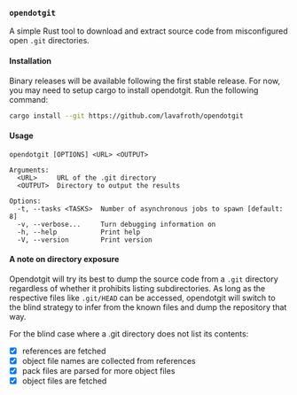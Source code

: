 ### `opendotgit`

A simple Rust tool to download and extract source code from misconfigured open `.git` directories.

#### Installation

Binary releases will be available following the first stable release. For now,
you may need to setup cargo to install opendotgit. Run the following command:

```sh
cargo install --git https://github.com/lavafroth/opendotgit
```

#### Usage

```
opendotgit [OPTIONS] <URL> <OUTPUT>

Arguments:
  <URL>     URL of the .git directory
  <OUTPUT>  Directory to output the results

Options:
  -t, --tasks <TASKS>  Number of asynchronous jobs to spawn [default: 8]
  -v, --verbose...     Turn debugging information on
  -h, --help           Print help
  -V, --version        Print version
```

#### A note on directory exposure

Opendotgit will try its best to dump the source code from a `.git` directory regardless of whether
it prohibits listing subdirectories. As long as the respective files like `.git/HEAD` can be accessed,
opendotgit will switch to the blind strategy to infer from the known files and dump the repository
that way.

For the blind case where a .git directory does not list its contents:
- [x] references are fetched
- [x] object file names are collected from references
- [x] pack files are parsed for more object files
- [x] object files are fetched
